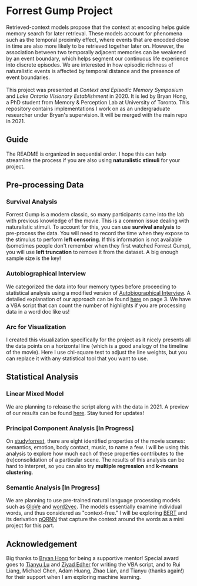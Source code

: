 # Forrest Gump Project
Retrieved-context models propose that the context at encoding helps guide memory search for later retrieval. These models account for phenomena such as the temporal proximity effect, where events that are encoded close in time are also more likely to be retrieved together later on. However, the association between two temporally adjacent memories can be weakened by an event boundary, which helps segment our continuous life experience into discrete episodes. We are interested in how episodic richness of naturalistic events is affected by temporal distance and the presence of event boundaries. <br/>
<br/>
This project was presented at *Context and Episodic Memory Symposium* and *Lake Ontario Visionary Establishment* in 2020. It is led by Bryan Hong, a PhD student from Memory & Perception Lab at University of Toronto. This repository contains implementations I work on as an undergraduate researcher under Bryan's supervision. It will be merged with the main repo in 2021. 

## Guide
The README is organized in sequential order. I hope this can help streamline the process if you are also using **naturalistic stimuli** for your project.

## Pre-processing Data
### Survival Analysis
Forrest Gump is a modern classic, so many participants came into the lab with previous knowledge of the movie. This is a common issue dealing with naturalistic stimuli. To account for this, you can use **survival analysis** to pre-process the data. You will need to record the time when they expose to the stimulus to perform **left censoring**. If this information is not available (sometimes people don't remember when they first watched Forrest Gump), you will use **left truncation** to remove it from the dataset. A big enough sample size is the key!

### Autobiographical Interview
We categorized the data into four memory types before proceeding to statistical analysis using a modified version of [Autobiographical Interview](https://psycnet.apa.org/record/2002-06812-014). A detailed explanation of our approach can be found [here](https://drive.google.com/file/d/1evNwjzXrLMWbc7vlZwrFxz0LD5B2G09j/view?usp=sharing) on page 3. We have a VBA script that can count the number of highlights if you are processing data in a word doc like us!

### Arc for Visualization
I created this visualization specifically for the project as it nicely presents all the data points on a horizontal line (which is a good analogy of the timeline of the movie). Here I use chi-square test to adjust the line weights, but you can replace it with any statistical tool that you want to use.

## Statistical Analysis
### Linear Mixed Model
We are planning to release the script along with the data in 2021. A preview of our results can be found [here](https://drive.google.com/file/d/1evNwjzXrLMWbc7vlZwrFxz0LD5B2G09j/view?usp=sharing). Stay tuned for updates!

### Principal Component Analysis [In Progress]
On [studyforrest](http://studyforrest.org/data.html), there are eight identified properties of the movie scenes: semantics, emotion, body contact, music, to name a few. I will be using this analysis to explore how much each of these properties contributes to the (re)consolidation of a particular scene. The results of this analysis can be hard to interpret, so you can also try **multiple regression** and **k-means clustering**.

### Semantic Analysis [In Progress]
We are planning to use pre-trained natural language processing models such as [GloVe](https://github.com/stanfordnlp/GloVe) and [word2vec](http://jalammar.github.io/illustrated-word2vec/). The models essentially examine individual words, and thus considered as "context-free." I will be exploring [BERT](https://ai.googleblog.com/2018/11/open-sourcing-bert-state-of-art-pre.html) and its derivation [pQRNN](https://ai.googleblog.com/2020/09/advancing-nlp-with-efficient-projection.html) that capture the context around the words as a mini project for this part.

## Acknowledgement
Big thanks to [Bryan Hong](https://github.com/bryanhong8) for being a supportive mentor! Special award goes to [Tianyu Lu](https://github.com/tianyu-lu) and [Ziyad Edher](https://github.com/ziyadedher) for writing the VBA script, and to Rui Liang, Michael Chen, Adam Huang, Zhao Lian, and Tianyu (thanks again!) for their support when I am exploring machine learning.
